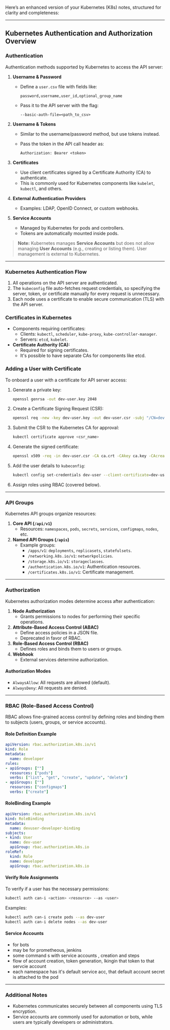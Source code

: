 Here’s an enhanced version of your Kubernetes (K8s) notes, structured for clarity and completeness:

---

## Kubernetes Authentication and Authorization Overview

### **Authentication**

Authentication methods supported by Kubernetes to access the API server:

1. **Username & Password**
    
    - Define a `user.csv` file with fields like:
        
        ```
        password,username,user_id,optional_group_name
        ```
        
    - Pass it to the API server with the flag:
        
        ```
        --basic-auth-file=<path_to_csv>
        ```
        
2. **Username & Tokens**
    
    - Similar to the username/password method, but use tokens instead.
    - Pass the token in the API call header as:
        
        ```
        Authorization: Bearer <token>
        ```
        
3. **Certificates**
    
    - Use client certificates signed by a Certificate Authority (CA) to authenticate.
    - This is commonly used for Kubernetes components like `kubelet`, `kubectl`, and others.
4. **External Authentication Providers**
    
    - Examples: LDAP, OpenID Connect, or custom webhooks.
5. **Service Accounts**
    
    - Managed by Kubernetes for pods and controllers.
    - Tokens are automatically mounted inside pods.

> **Note:** Kubernetes manages **Service Accounts** but does not allow managing **User Accounts** (e.g., creating or listing them). User management is external to Kubernetes.

---

### **Kubernetes Authentication Flow**

1. All operations on the API server are authenticated.
2. The `kubeconfig` file auto-fetches request credentials, so specifying the server, token, or certificate manually for every request is unnecessary.
3. Each node uses a certificate to enable secure communication (TLS) with the API server.

### **Certificates in Kubernetes**

- Components requiring certificates:
    - Clients: `kubectl`, `scheduler`, `kube-proxy`, `kube-controller-manager`.
    - Servers: `etcd`, `kubelet`.
- **Certificate Authority (CA):**
    - Required for signing certificates.
    - It's possible to have separate CAs for components like etcd.

### **Adding a User with Certificate**

To onboard a user with a certificate for API server access:

1. Generate a private key:
    
    ```bash
    openssl genrsa -out dev-user.key 2048
    ```
    
2. Create a Certificate Signing Request (CSR):
    
    ```bash
    openssl req -new -key dev-user.key -out dev-user.csr -subj "/CN=dev-user/O=developers"
    ```
    
3. Submit the CSR to the Kubernetes CA for approval:
    
    ```bash
    kubectl certificate approve <csr_name>
    ```
    
4. Generate the signed certificate:
    
    ```bash
    openssl x509 -req -in dev-user.csr -CA ca.crt -CAkey ca.key -CAcreateserial -out dev-user.crt -days 365
    ```
    
5. Add the user details to `kubeconfig`:
    
    ```bash
    kubectl config set-credentials dev-user --client-certificate=dev-user.crt --client-key=dev-user.key
    ```
    
6. Assign roles using RBAC (covered below).

---

### **API Groups**

Kubernetes API groups organize resources:

1. **Core API (`/api/v1`)**
    - Resources: `namespaces`, `pods`, `secrets`, `services`, `configmaps`, `nodes`, etc.
2. **Named API Groups (`/apis`)**
    - Example groups:
        - `/apps/v1`: `deployments`, `replicasets`, `statefulsets`.
        - `/networking.k8s.io/v1`: `networkpolicies`.
        - `/storage.k8s.io/v1`: `storageclasses`.
        - `/authentication.k8s.io/v1`: Authentication resources.
        - `/certificates.k8s.io/v1`: Certificate management.

---

### **Authorization**

Kubernetes authorization modes determine access after authentication:

1. **Node Authorization**
    - Grants permissions to nodes for performing their specific operations.
2. **Attribute-Based Access Control (ABAC)**
    - Define access policies in a JSON file.
    - Deprecated in favor of RBAC.
3. **Role-Based Access Control (RBAC)**
    - Defines roles and binds them to users or groups.
4. **Webhook**
    - External services determine authorization.

#### **Authorization Modes**

- `AlwaysAllow`: All requests are allowed (default).
- `AlwaysDeny`: All requests are denied.

---

### **RBAC (Role-Based Access Control)**

RBAC allows fine-grained access control by defining roles and binding them to subjects (users, groups, or service accounts).

#### **Role Definition Example**

```yaml
apiVersion: rbac.authorization.k8s.io/v1
kind: Role
metadata:
  name: developer
rules:
- apiGroups: [""]
  resources: ["pods"]
  verbs: ["list", "get", "create", "update", "delete"]
- apiGroups: [""]
  resources: ["configmaps"]
  verbs: ["create"]
```

#### **RoleBinding Example**

```yaml
apiVersion: rbac.authorization.k8s.io/v1
kind: RoleBinding
metadata:
  name: devuser-developer-binding
subjects:
- kind: User
  name: dev-user
  apiGroup: rbac.authorization.k8s.io
roleRef:
  kind: Role
  name: developer
  apiGroup: rbac.authorization.k8s.io
```

#### **Verify Role Assignments**

To verify if a user has the necessary permissions:

```bash
kubectl auth can-i <action> <resource> --as <user>
```

Examples:

```bash
kubectl auth can-i create pods --as dev-user
kubectl auth can-i delete nodes --as dev-user
```


#### **Service Accounts**
- for bots
- may be for prometheous, jenkins
- some command s with service accounts , creation and steps
- flow of account creation, token generation, lkingin that token to that servcie account
- each namespace has it's default service acc, that default account secret is attached to the pod
---

### Additional Notes

- Kubernetes communicates securely between all components using TLS encryption.
- Service accounts are commonly used for automation or bots, while users are typically developers or administrators.
